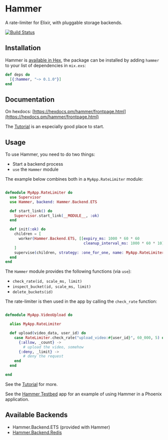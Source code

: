 # Hammer

A rate-limiter for Elixir, with pluggable storage backends.


[![Build Status](https://travis-ci.org/ExHammer/hammer.svg?branch=master)](https://travis-ci.org/ExHammer/hammer)


## Installation

Hammer is [available in Hex](https://hex.pm/packages/hammer), the package can be installed
by adding `hammer` to your list of dependencies in `mix.exs`:

```elixir
def deps do
  [{:hammer, "~> 0.1.0"}]
end
```


## Documentation

On hexdocs: [https://hexdocs.pm/hammer/frontpage.html](https://hexdocs.pm/hammer/frontpage.html)

The [Tutorial](https://hexdocs.pm/hammer/tutorial.html) is an especially good place to start.

## Usage

To use Hammer, you need to do two things:

- Start a backend process
- `use` the `Hammer` module

The example below combines both in a `MyApp.RateLimiter` module:

```elixir

defmodule MyApp.RateLimiter do
  use Supervisor
  use Hammer, backend: Hammer.Backend.ETS

  def start_link() do
    Supervisor.start_link(__MODULE__, :ok)
  end

  def init(:ok) do
    children = [
      worker(Hammer.Backend.ETS, [[expiry_ms: 1000 * 60 * 60
                                   cleanup_interval_ms: 1000 * 60 * 10]]),
    ]
    supervise(children, strategy: :one_for_one, name: MyApp.RateLimiter)
  end
end
```

The `Hammer` module provides the following functions (via `use`):

- `check_rate(id, scale_ms, limit)`
- `inspect_bucket(id, scale_ms, limit)`
- `delete_buckets(id)`

The rate-limiter is then used in the app by calling the `check_rate` function:


```elixir

defmodule MyApp.VideoUpload do

  alias MyApp.RateLimiter

  def upload(video_data, user_id) do
    case RateLimiter.check_rate("upload_video:#{user_id}", 60_000, 5) do
      {:allow, _count} ->
        # upload the video, somehow
      {:deny, _limit} ->
        # deny the request
    end
  end

end

```

See the [Tutorial](doc_src/Tutorial.md) for more.

See the [Hammer Testbed](https://github.com/ExHammer/hammer-testbed) app for an example of
using Hammer in a Phoenix application.


## Available Backends

- Hammer.Backend.ETS (provided with Hammer)
- [Hammer.Backend.Redis](https://github.com/ExHammer/hammer-backend-redis)
